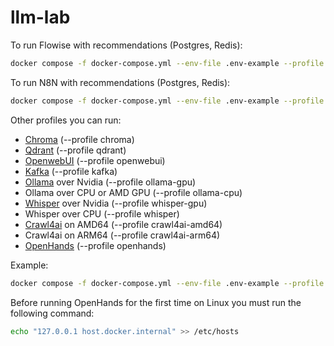 # llm-lab

To run Flowise with recommendations (Postgres, Redis):

```bash
docker compose -f docker-compose.yml --env-file .env-example --profile flowise up -d
```

To run N8N with recommendations (Postgres, Redis):

```bash
docker compose -f docker-compose.yml --env-file .env-example --profile n8n up -d
```

Other profiles you can run:

* [Chroma](https://github.com/chroma-core/chroma) (--profile chroma)
* [Qdrant](https://github.com/qdrant/qdrant) (--profile qdrant)
* [OpenwebUI](https://github.com/open-webui/open-webui) (--profile openwebui)
* [Kafka](https://github.com/apache/kafka) (--profile kafka)
* [Ollama](https://github.com/ollama/ollama) over Nvidia (--profile ollama-gpu)
* Ollama over CPU or AMD GPU (--profile ollama-cpu)
* [Whisper](https://github.com/openai/whisper) over Nvidia (--profile whisper-gpu)
* Whisper over CPU (--profile whisper)
* [Crawl4ai](https://github.com/unclecode/crawl4ai) on AMD64 (--profile crawl4ai-amd64)
* Crawl4ai on ARM64 (--profile crawl4ai-arm64)
* [OpenHands](https://github.com/All-Hands-AI/OpenHands) (--profile openhands)

Example:

```bash
docker compose -f docker-compose.yml --env-file .env-example --profile openwebui --profile ollama-gpu up -d
```

Before running OpenHands for the first time on Linux you must run the following command:

```bash
echo "127.0.0.1 host.docker.internal" >> /etc/hosts
```
